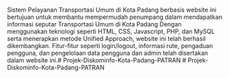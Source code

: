 Sistem Pelayanan Transportasi Umum di Kota Padang berbasis website ini bertujuan untuk membantu mempermudah penumpang dalam mendapatkan informasi seputar Transportasi Umum di Kota Padang Dengan menggunakan teknologi seperti HTML, CSS, Javascript, PHP, dan MySQL serta menerapkan metode Unified Approach, website ini telah berhasil dikembangkan. Fitur-fitur seperti login/logout, informasi rute, pengaduan pengguna, dan pengelolaan data pengguna dan admin telah disertakan dalam website ini.#   P r o j e k - D i s k o m i n f o - K o t a - P a d a n g - P A T R A N  
 #   P r o j e k - D i s k o m i n f o - K o t a - P a d a n g - P A T R A N  
 